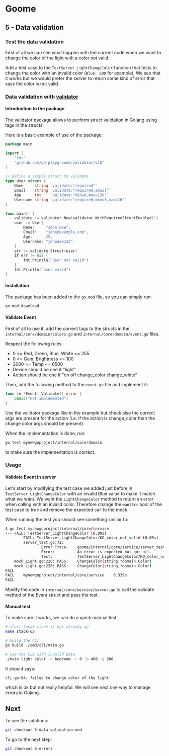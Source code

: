 # Goome

## 5 - Data validation

### Test the data validation

First of all we can see what happen with the current code when we want to change the color of the light with a color not valid.

Add a test case to the `TestServer_LightChangeColor` function that tests to change the color with an invalid color (`Blue: 500` for example).
We see that it works but we would prefer the server to return some kind of error that says the color is not valid.

### Data validation with [validator](https://github.com/go-playground/validator)

#### Introduction to the package

The [validator](https://github.com/go-playground/validator) package allows to perform struct validation in Golang using tags in the structs.

Here is a basic example of use of the package:

```go
package main

import (
	"fmt"
	"github.com/go-playground/validator/v10"
)

// Define a sample struct to validate
type User struct {
	Name     string `validate:"required"`
	Email    string `validate:"required,email"`
	Age      int    `validate:"min=0,max=130"`
	Username string `validate:"required,min=3,max=16"`
}

func main() {
	validate := validator.New(validator.WithRequiredStructEnabled())
	user := User{
		Name:     "John Doe",
		Email:    "john@example.com",
		Age:      25,
		Username: "johndoe123",
	}
	err := validate.Struct(user)
	if err != nil {
		fmt.Println("user not valid")
	}
	fmt.Println("user valid")
}
```

#### Installation

The package has been added to the `go.mod` file, so you can simply run:

```bash
go mod download
```

#### Validate Event

First of all to use it, add the correct tags to the structs in the `internal/core/domain/colors.go` and `internal/core/domain/event.go` files.

Respect the following rules:

* 0 <= Red, Green, Blue, White <= 255
* 0 <= Gain, Brightness <= 100
* 3000 <= Temp <= 6500
* Device should be one if "light"
* Action should be one if "on off change_color change_white"

Then, add the following method to the `event.go` file and implement it:

```go
func (e *Event) Validate() error {
	panic("not implemented")
}
```

Use the validator package like in the example but check also the correct args are present for the action (i.e. if the action is change_color then the change color args should be present)

When the implementation is done, run:

```bash
go test mynewgoproject/internal/core/domain
```

to make sure the implementation is correct.

### Usage

#### Validate Event in server

Let's start by modifying the test case we added just before in `TestServer_LightChangeColor` with an invalid Blue value to make it match what we want.
We want the `LightChangeColor` method to return an error when calling with an invalid color.
Therefore change the `wantErr` bool of the test case to true and remove the expected call to the mock.

When running the test you should see something similar to:

```bash
$ go test mynewgoproject/internal/core/service       
--- FAIL: TestServer_LightChangeColor (0.00s)
    --- FAIL: TestServer_LightChangeColor/KO_color_not_valid (0.00s)
        server_test.go:72: 
                Error Trace:    goome/internal/core/service/server_test.go:72
                Error:          An error is expected but got nil.
                Test:           TestServer_LightChangeColor/KO_color_not_valid
    mock_Light.go:220: PASS:    ChangeColor(string,*domain.Color)
    mock_Light.go:220: PASS:    ChangeColor(string,*domain.Color)
FAIL
FAIL    mynewgoproject/internal/core/service    0.339s
FAIL
```

Modify the code in `internal/core/service/server.go` to call the validate method of the Event struct and pass the test.

#### Manual test

To make sure it works, we can do a quick manual test.

```bash
# start local stack if not already up
make stack-up

# build the CLI
go build ./cmd/cli/main.go

# use the CLI with invalid data
./main light color -n bedroom -r 0 -b 400 -g 200
```

It should says:

```bash
cli.go:94: failed to change color of the light
```

which is ok but not really helpful.
We will see next one way to manage errors in Golang.

## Next

To see the solutions:

```bash
git checkout 5-data-validation-end
```

To go to the next step:

```bash
git checkout 6-errors
```
